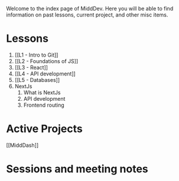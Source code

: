 Welcome to the index page of MiddDev. Here you will be able to find information on past lessons, current project, and other misc items.

# Lessons 


1. [[L1 - Intro to Git]]
2. [[L2 - Foundations of JS]]
3. [[L3 - React]]
4. [[L4 - API development]]
5. [[L5 - Databases]]
6. NextJs
	1. What is NextJs
	2. API development
	3. Frontend routing


# Active Projects
[[MiddDash]]

# Sessions and meeting notes